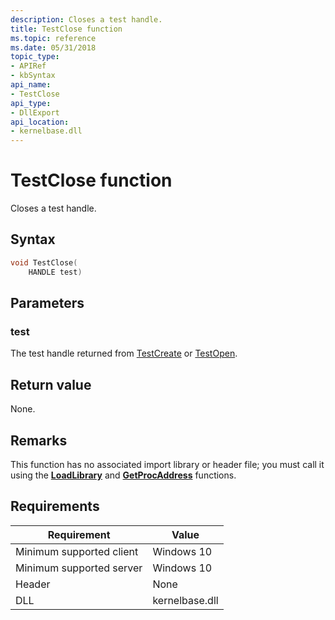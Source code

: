 ```yaml
---
description: Closes a test handle.
title: TestClose function
ms.topic: reference
ms.date: 05/31/2018
topic_type: 
- APIRef
- kbSyntax
api_name: 
- TestClose
api_type: 
- DllExport
api_location: 
- kernelbase.dll
---
```


# TestClose function

Closes a test handle.

## Syntax


```C++
void TestClose(
    HANDLE test)
```

## Parameters

### test

The test handle returned from [TestCreate](tip-testcreate-function.md) or [TestOpen](tip-testopen-function.md).

## Return value

None.

## Remarks

This function has no associated import library or header file; you must call it using the [**LoadLibrary**](/windows/win32/api/libloaderapi/nf-libloaderapi-loadlibrarya) and [**GetProcAddress**](/windows/win32/api/libloaderapi/nf-libloaderapi-getprocaddress) functions.

## Requirements

| Requirement | Value |
|-------------------------------------|-----------------------------------------|
| Minimum supported client | Windows 10                          |
| Minimum supported server | Windows 10                                |
| Header                   | None  |
| DLL                      | kernelbase.dll |



 

 




